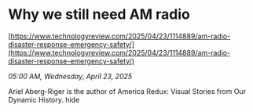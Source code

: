 # Why we still need AM radio

[https://www.technologyreview.com/2025/04/23/1114889/am-radio-disaster-response-emergency-safety/](https://www.technologyreview.com/2025/04/23/1114889/am-radio-disaster-response-emergency-safety/)

*05:00 AM, Wednesday, April 23, 2025*

Ariel Aberg-Riger is the author of America Redux: Visual Stories from Our Dynamic History. hide

